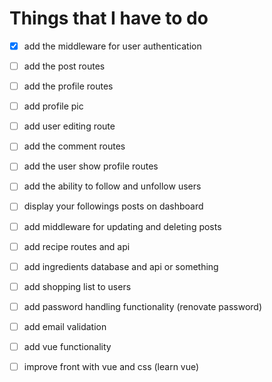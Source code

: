 # Things that I have to do
- [x] add the middleware for user authentication
- [ ] add the post routes
- [ ] add the profile routes
- [ ] add profile pic
- [ ] add user editing route
- [ ] add the comment routes
- [ ] add the user show profile routes
- [ ] add the ability to follow and unfollow users
- [ ] display your followings posts on dashboard
- [ ] add middleware for updating and deleting posts
- [ ] add recipe routes and api
- [ ] add ingredients database and api or something
- [ ] add shopping list to users
- [ ] add password handling functionality (renovate password)
- [ ] add email validation

- [ ] add vue functionality
- [ ] improve front with vue and css (learn vue)